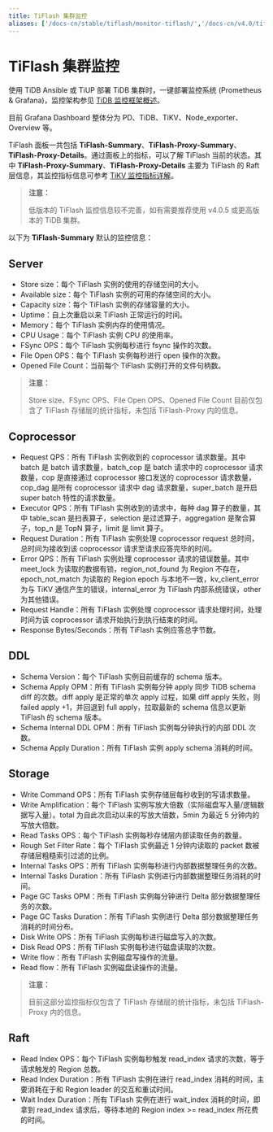 ```yaml
---
title: TiFlash 集群监控
aliases: ['/docs-cn/stable/tiflash/monitor-tiflash/','/docs-cn/v4.0/tiflash/monitor-tiflash/','/docs-cn/stable/reference/tiflash/monitor/']
---
```


# TiFlash 集群监控

使用 TiDB Ansible 或 TiUP 部署 TiDB 集群时，一键部署监控系统 (Prometheus & Grafana)，监控架构参见 [TiDB 监控框架概述](/tidb-monitoring-framework.md)。

目前 Grafana Dashboard 整体分为 PD、TiDB、TiKV、Node\_exporter、Overview 等。

TiFlash 面板一共包括 **TiFlash-Summary**、**TiFlash-Proxy-Summary**、**TiFlash-Proxy-Details**。通过面板上的指标，可以了解 TiFlash 当前的状态。其中 **TiFlash-Proxy-Summary**、**TiFlash-Proxy-Details** 主要为 TiFlash 的 Raft 层信息，其监控指标信息可参考 [TiKV 监控指标详解](/grafana-tikv-dashboard.md)。

> **注意：**
>
> 低版本的 TiFlash 监控信息较不完善，如有需要推荐使用 v4.0.5 或更高版本的 TiDB 集群。

以下为 **TiFlash-Summary** 默认的监控信息：

## Server

- Store size：每个 TiFlash 实例的使用的存储空间的大小。
- Available size：每个 TiFlash 实例的可用的存储空间的大小。
- Capacity size：每个 TiFlash 实例的存储容量的大小。
- Uptime：自上次重启以来 TiFlash 正常运行的时间。
- Memory：每个 TiFlash 实例内存的使用情况。
- CPU Usage：每个 TiFlash 实例 CPU 的使用率。
- FSync OPS：每个 TiFlash 实例每秒进行 fsync 操作的次数。
- File Open OPS：每个 TiFlash 实例每秒进行 open 操作的次数。
- Opened File Count：当前每个 TiFlash 实例打开的文件句柄数。

> **注意：**
>
> Store size、FSync OPS、File Open OPS、Opened File Count 目前仅包含了 TiFlash 存储层的统计指标，未包括 TiFlash-Proxy 内的信息。

## Coprocessor

- Request QPS：所有 TiFlash 实例收到的 coprocessor 请求数量。其中 batch 是 batch 请求数量，batch_cop 是 batch 请求中的 coprocessor 请求数量，cop 是直接通过 coprocessor 接口发送的 coprocessor 请求数量，cop_dag 是所有 coprocessor 请求中 dag 请求数量，super_batch 是开启 super batch 特性的请求数量。
- Executor QPS：所有 TiFlash 实例收到的请求中，每种 dag 算子的数量，其中 table_scan 是扫表算子，selection 是过滤算子，aggregation 是聚合算子，top_n 是 TopN 算子，limit 是 limit 算子。
- Request Duration：所有 TiFlash 实例处理 coprocessor request 总时间，总时间为接收到该 coprocessor 请求至请求应答完毕的时间。
- Error QPS：所有 TiFlash 实例处理 coprocessor 请求的错误数量。其中 meet_lock 为读取的数据有锁，region_not_found 为 Region 不存在，epoch_not_match 为读取的 Region epoch 与本地不一致，kv_client_error 为与 TiKV 通信产生的错误，internal_error 为 TiFlash 内部系统错误，other 为其他错误。
- Request Handle：所有 TiFlash 实例处理 coprocessor 请求处理时间，处理时间为该 coprocessor 请求开始执行到执行结束的时间。
- Response Bytes/Seconds：所有 TiFlash 实例应答总字节数。

## DDL

- Schema Version：每个 TiFlash 实例目前缓存的 schema 版本。
- Schema Apply OPM：所有 TiFlash 实例每分钟 apply 同步 TiDB schema diff 的次数。diff apply 是正常的单次 apply 过程，如果 diff apply 失败，则 failed apply +1，并回退到 full apply，拉取最新的 schema 信息以更新 TiFlash 的 schema 版本。
- Schema Internal DDL OPM：所有 TiFlash 实例每分钟执行的内部 DDL 次数。
- Schema Apply Duration：所有 TiFlash 实例 apply schema 消耗的时间。

## Storage

- Write Command OPS：所有 TiFlash 实例存储层每秒收到的写请求数量。
- Write Amplification：每个 TiFlash 实例写放大倍数（实际磁盘写入量/逻辑数据写入量）。total 为自此次启动以来的写放大倍数，5min 为最近 5 分钟内的写放大倍数。
- Read Tasks OPS：每个 TiFlash 实例每秒存储层内部读取任务的数量。
- Rough Set Filter Rate：每个 TiFlash 实例最近 1 分钟内读取的 packet 数被存储层粗糙索引过滤的比例。
- Internal Tasks OPS：所有 TiFlash 实例每秒进行内部数据整理任务的次数。
- Internal Tasks Duration：所有 TiFlash 实例进行内部数据整理任务消耗的时间。
- Page GC Tasks OPM：所有 TiFlash 实例每分钟进行 Delta 部分数据整理任务的次数。
- Page GC Tasks Duration：所有 TiFlash 实例进行 Delta 部分数据整理任务消耗的时间分布。
- Disk Write OPS：所有 TiFlash 实例每秒进行磁盘写入的次数。
- Disk Read OPS：所有 TiFlash 实例每秒进行磁盘读取的次数。
- Write flow：所有 TiFlash 实例磁盘写操作的流量。
- Read flow：所有 TiFlash 实例磁盘读操作的流量。

> **注意：**
>
> 目前这部分监控指标仅包含了 TiFlash 存储层的统计指标，未包括 TiFlash-Proxy 内的信息。

## Raft

- Read Index OPS：每个 TiFlash 实例每秒触发 read_index 请求的次数，等于请求触发的 Region 总数。
- Read Index Duration：所有 TiFlash 实例在进行 read_index 消耗的时间，主要消耗在于和 Region leader 的交互和重试时间。
- Wait Index Duration：所有 TiFlash 实例在进行 wait_index 消耗的时间，即拿到 read_index 请求后，等待本地的 Region index >= read_index 所花费的时间。
